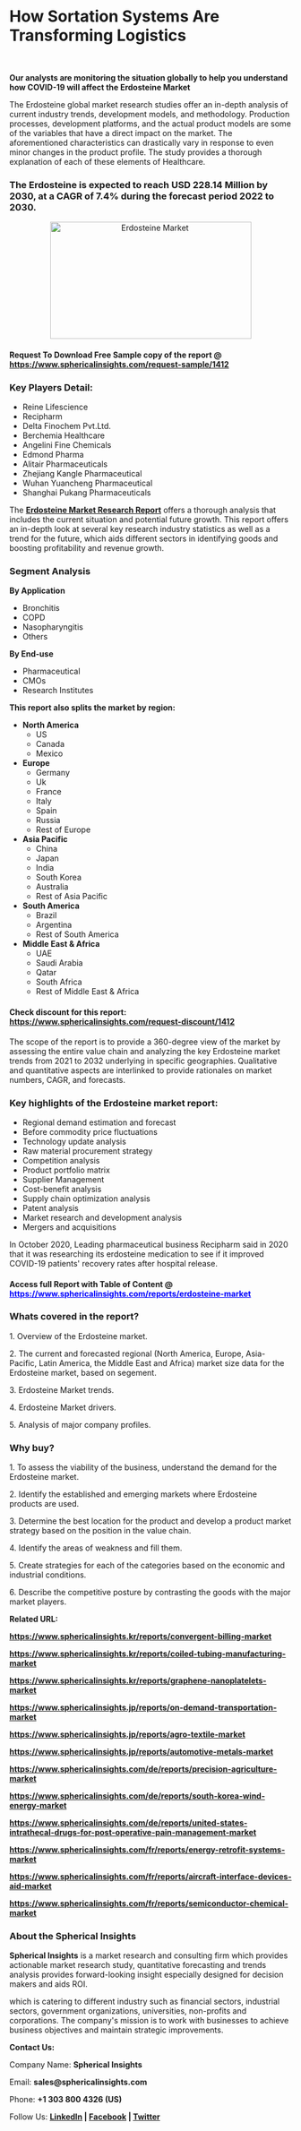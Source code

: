 <h1><strong>How Sortation Systems Are Transforming Logistics</strong></h1>
<p>&nbsp;</p>
<p><strong>Our analysts are monitoring the situation globally to help you understand how COVID-19 will affect the Erdosteine Market</strong></p>
<p>The Erdosteine global market research studies offer an in-depth analysis of current industry trends, development models, and methodology. Production processes, development platforms, and the actual product models are some of the variables that have a direct impact on the market. The aforementioned characteristics can drastically vary in response to even minor changes in the product profile. The study provides a thorough explanation of each of these elements of Healthcare.</p>
<h3>The Erdosteine is expected to reach USD 228.14 Million by 2030, at a CAGR of 7.4% during the forecast period 2022 to 2030.</h3>
<p style="text-align: center;"><img src="https://www.sphericalinsights.com/images/rd/erdosteine-market.png" alt="Erdosteine Market" width="359" height="209" /></p>
<h4>Request To Download Free Sample copy of the report @ <a href="https://www.sphericalinsights.com/request-sample/1412" target="_blank">https://www.sphericalinsights.com/request-sample/1412</a></h4>
<h3><strong>Key Players Detail:</strong></h3>
<ul>
<li>Reine Lifescience</li>
<li>Recipharm</li>
<li>Delta Finochem Pvt.Ltd.</li>
<li>Berchemia Healthcare</li>
<li>Angelini Fine Chemicals</li>
<li>Edmond Pharma</li>
<li>Alitair Pharmaceuticals</li>
<li>Zhejiang Kangle Pharmaceutical</li>
<li>Wuhan Yuancheng Pharmaceutical</li>
<li>Shanghai Pukang Pharmaceuticals</li>
</ul>
<p>The <strong><a href="https://www.sphericalinsights.com/reports/erdosteine-market" target="_blank">Erdosteine Market Research Report</a></strong>&nbsp;offers a thorough analysis that includes the current situation and potential future growth. This report offers an in-depth look at several key research industry statistics as well as a trend for the future, which aids different sectors in identifying goods and boosting profitability and revenue growth.</p>
<h3><strong>Segment Analysis </strong></h3>
<p><strong>By Application</strong></p>
<ul>
<li>Bronchitis</li>
<li>COPD</li>
<li>Nasopharyngitis</li>
<li>Others</li>
</ul>
<p><strong>By End-use</strong></p>
<ul>
<li>Pharmaceutical</li>
<li>CMOs</li>
<li>Research Institutes</li>
</ul>
<p><strong>This report also splits the market by region:</strong></p>
<ul>
<li><strong>North America</strong>
<ul>
<li>US</li>
<li>Canada</li>
<li>Mexico</li>
</ul>
</li>
<li><strong>Europe</strong>
<ul>
<li>Germany</li>
<li>Uk</li>
<li>France</li>
<li>Italy</li>
<li>Spain</li>
<li>Russia</li>
<li>Rest of Europe</li>
</ul>
</li>
<li><strong>Asia Pacific</strong>
<ul>
<li>China</li>
<li>Japan</li>
<li>India</li>
<li>South Korea</li>
<li>Australia</li>
<li>Rest of Asia Pacific</li>
</ul>
</li>
<li><strong>South America</strong>
<ul>
<li>Brazil</li>
<li>Argentina</li>
<li>Rest of South America</li>
</ul>
</li>
<li><strong>Middle East &amp; Africa</strong>
<ul>
<li>UAE</li>
<li>Saudi Arabia</li>
<li>Qatar</li>
<li>South Africa</li>
<li>Rest of Middle East &amp; Africa</li>
</ul>
</li>
</ul>
<h4>Check discount for this report: <a href="https://www.sphericalinsights.com/request-discount/1412" target="_blank">https://www.sphericalinsights.com/request-discount/1412</a></h4>
<p>The scope of the report is to provide a 360-degree view of the market by assessing the entire value chain and analyzing the key Erdosteine market trends from 2021 to 2032 underlying in specific geographies. Qualitative and quantitative aspects are interlinked to provide rationales on market numbers, CAGR, and forecasts.</p>
<h3><strong>Key highlights of the Erdosteine market report:</strong></h3>
<ul>
<li>Regional demand estimation and forecast</li>
<li>Before commodity price fluctuations</li>
<li>Technology update analysis</li>
<li>Raw material procurement strategy</li>
<li>Competition analysis</li>
<li>Product portfolio matrix</li>
<li>Supplier Management</li>
<li>Cost-benefit analysis</li>
<li>Supply chain optimization analysis</li>
<li>Patent analysis</li>
<li>Market research and development analysis</li>
<li>Mergers and acquisitions</li>
</ul>
<p>In October 2020, Leading pharmaceutical business Recipharm said in 2020 that it was researching its erdosteine medication to see if it improved COVID-19 patients' recovery rates after hospital release.</p>
<h4>Access full Report with Table of Content @ <span style="color: #0000ff;"><a style="color: #0000ff;" href="https://www.sphericalinsights.com/reports/erdosteine-market" target="_blank">https://www.sphericalinsights.com/reports/erdosteine-market</a></span></h4>
<h3><strong>Whats covered in the report?</strong></h3>
<p>1. Overview of the Erdosteine market.</p>
<p>2. The current and forecasted regional (North America, Europe, Asia-Pacific, Latin America, the Middle East and Africa) market size data for the Erdosteine market, based on segement.</p>
<p>3. Erdosteine Market trends.</p>
<p>4. Erdosteine Market drivers.</p>
<p>5. Analysis of major company profiles.</p>
<h3><strong>Why buy?</strong></h3>
<p>1. To assess the viability of the business, understand the demand for the Erdosteine market.</p>
<p>2. Identify the established and emerging markets where Erdosteine products are used.</p>
<p>3. Determine the best location for the product and develop a product market strategy based on the position in the value chain.</p>
<p>4. Identify the areas of weakness and fill them.</p>
<p>5. Create strategies for each of the categories based on the economic and industrial conditions.</p>
<p>6. Describe the competitive posture by contrasting the goods with the major market players.</p>
<p><strong>Related URL:</strong></p>
<p><strong><a href="https://www.sphericalinsights.kr/reports/convergent-billing-markethttps://www.sphericalinsights.kr/reports/coiled-tubing-manufacturing-markethttps://www.sphericalinsights.kr/reports/graphene-nanoplatelets-market">https://www.sphericalinsights.kr/reports/convergent-billing-market</a></strong></p>
<p><strong><a href="https://www.sphericalinsights.kr/reports/convergent-billing-markethttps://www.sphericalinsights.kr/reports/coiled-tubing-manufacturing-markethttps://www.sphericalinsights.kr/reports/graphene-nanoplatelets-market">https://www.sphericalinsights.kr/reports/coiled-tubing-manufacturing-market</a></strong></p>
<p><strong><a href="https://www.sphericalinsights.kr/reports/convergent-billing-markethttps://www.sphericalinsights.kr/reports/coiled-tubing-manufacturing-markethttps://www.sphericalinsights.kr/reports/graphene-nanoplatelets-market">https://www.sphericalinsights.kr/reports/graphene-nanoplatelets-market</a></strong></p>
<p><strong><a href="https://www.sphericalinsights.jp/reports/on-demand-transportation-markethttps://www.sphericalinsights.jp/reports/agro-textile-markethttps://www.sphericalinsights.jp/reports/automotive-metals-market">https://www.sphericalinsights.jp/reports/on-demand-transportation-market</a></strong></p>
<p><strong><a href="https://www.sphericalinsights.jp/reports/on-demand-transportation-markethttps://www.sphericalinsights.jp/reports/agro-textile-markethttps://www.sphericalinsights.jp/reports/automotive-metals-market">https://www.sphericalinsights.jp/reports/agro-textile-market</a></strong></p>
<p><strong><a href="https://www.sphericalinsights.jp/reports/on-demand-transportation-markethttps://www.sphericalinsights.jp/reports/agro-textile-markethttps://www.sphericalinsights.jp/reports/automotive-metals-market">https://www.sphericalinsights.jp/reports/automotive-metals-market</a></strong></p>
<p><strong><a href="https://www.sphericalinsights.com/de/reports/precision-agriculture-markethttps://www.sphericalinsights.com/de/reports/south-korea-wind-energy-markethttps://www.sphericalinsights.com/de/reports/united-states-intrathecal-drugs-for-post-operative-pain-management-market">https://www.sphericalinsights.com/de/reports/precision-agriculture-market</a></strong></p>
<p><strong><a href="https://www.sphericalinsights.com/de/reports/precision-agriculture-markethttps://www.sphericalinsights.com/de/reports/south-korea-wind-energy-markethttps://www.sphericalinsights.com/de/reports/united-states-intrathecal-drugs-for-post-operative-pain-management-market">https://www.sphericalinsights.com/de/reports/south-korea-wind-energy-market</a></strong></p>
<p><strong><a href="https://www.sphericalinsights.com/de/reports/precision-agriculture-markethttps://www.sphericalinsights.com/de/reports/south-korea-wind-energy-markethttps://www.sphericalinsights.com/de/reports/united-states-intrathecal-drugs-for-post-operative-pain-management-market">https://www.sphericalinsights.com/de/reports/united-states-intrathecal-drugs-for-post-operative-pain-management-market</a></strong></p>
<p><strong><a href="https://www.sphericalinsights.com/fr/reports/energy-retrofit-systems-markethttps://www.sphericalinsights.com/fr/reports/aircraft-interface-devices-aid-markethttps://www.sphericalinsights.com/fr/reports/semiconductor-chemical-market">https://www.sphericalinsights.com/fr/reports/energy-retrofit-systems-market</a></strong></p>
<p><strong><a href="https://www.sphericalinsights.com/fr/reports/energy-retrofit-systems-markethttps://www.sphericalinsights.com/fr/reports/aircraft-interface-devices-aid-markethttps://www.sphericalinsights.com/fr/reports/semiconductor-chemical-market">https://www.sphericalinsights.com/fr/reports/aircraft-interface-devices-aid-market</a></strong></p>
<p><strong><a href="https://www.sphericalinsights.com/fr/reports/energy-retrofit-systems-markethttps://www.sphericalinsights.com/fr/reports/aircraft-interface-devices-aid-markethttps://www.sphericalinsights.com/fr/reports/semiconductor-chemical-market">https://www.sphericalinsights.com/fr/reports/semiconductor-chemical-market</a></strong></p>
<h3><strong>About the Spherical Insights</strong></h3>
<p><strong>Spherical Insights</strong> is a market research and consulting firm which provides actionable market research study, quantitative forecasting and trends analysis provides forward-looking insight especially designed for decision makers and aids ROI.</p>
<p>which is catering to different industry such as financial sectors, industrial sectors, government organizations, universities, non-profits and corporations. The company's mission is to work with businesses to achieve business objectives and maintain strategic improvements.</p>
<p><strong>Contact Us:</strong></p>
<p>Company Name: <strong>Spherical Insights</strong></p>
<p>Email: <strong>sales@sphericalinsights.com</strong></p>
<p>Phone: <strong>+1 303 800 4326 (US)</strong></p>
<p>Follow Us: <strong><a href="https://www.linkedin.com/company/spherical-insight/"><u>LinkedIn</u></a> | <a href="https://www.facebook.com/sphericalinsights22"><u>Facebook</u></a> | <a href="https://twitter.com/SInsights_US"><u>Twitter</u></a></strong></p>
<p></p>
